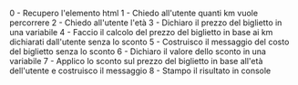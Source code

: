 0 - Recupero l'elemento html
1 - Chiedo all'utente quanti km vuole percorrere
2 - Chiedo all'utente l'età
3 - Dichiaro il prezzo del biglietto in una variabile
4 - Faccio il calcolo del prezzo del biglietto in base ai km dichiarati dall'utente senza lo sconto
5 - Costruisco il messaggio del costo del biglietto senza lo sconto
6 - Dichiaro il valore dello sconto in una variabile
7 - Applico lo sconto sul prezzo del biglietto in base all'età dell'utente e costruisco il messaggio 
8 - Stampo il risultato in console